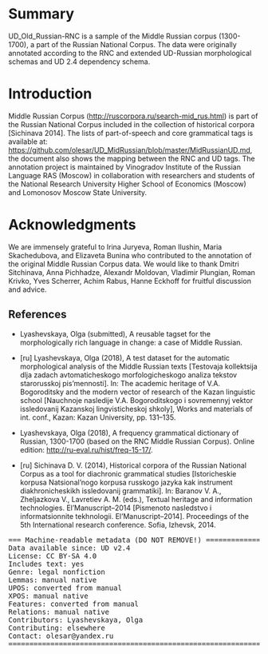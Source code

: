 # Summary

UD_Old_Russian-RNC is a sample of the Middle Russian corpus (1300-1700), a part of the Russian National Corpus. The data were originally annotated according to the RNC and extended UD-Russian morphological schemas and UD 2.4 dependency schema.

# Introduction

Middle Russian Corpus (http://ruscorpora.ru/search-mid_rus.html) is part of the Russian National Corpus included in the collection of historical corpora [Sichinava 2014]. The lists of part-of-speech and core grammatical tags is available at: https://github.com/olesar/UD_MidRussian/blob/master/MidRussianUD.md, the document also shows the mapping between the RNC and
UD tags. The annotation project is maintained by Vinogradov Institute of the Russian Language RAS (Moscow) in collaboration with researchers and students of the National Research University Higher School of Economics (Moscow) and Lomonosov Moscow State University. 

# Acknowledgments

We are immensely grateful to Irina Juryeva, Roman Ilushin, Maria Skachedubova, and Elizaveta Bunina who contributed to the annotation of the original Middle Russian Corpus data. We would like to thank Dmitri Sitchinava, Anna Pichhadze, Alexandr Moldovan, Vladimir Plungian, Roman Krivko, Yves Scherrer, Achim Rabus, Hanne Eckhoff for fruitful discussion and advice.

## References

* Lyashevskaya, Olga (submitted), A reusable tagset for the morphologically rich language in change: a case of Middle Russian.  
* [ru] Lyashevskaya, Olga (2018), A test dataset for the automatic morphological analysis of the Middle Russian texts [Testovaja kollektsija dlja zadach avtomaticheskogo morfologicheskogo analiza tekstov starorusskoj pis’mennosti]. In: The academic heritage of V.A. Bogoroditsky and the modern vector of research of the Kazan linguistic school [Nauchnoje nasledije V.A. Bogoroditskogo i sovremennyj vektor issledovanij Kazanskoj lingvisticheskoj shkoly], Works and materials of int. conf., Kazan: Kazan University, pp. 131–135.  

* Lyashevskaya, Olga (2018), A frequency grammatical dictionary of Russian, 1300-1700 (based on the RNC Middle Russian Corpus). Online edition: http://ru-eval.ru/hist/freq-15-17/.

* [ru] Sichinava D. V. (2014), Historical corpora of the Russian National Corpus as a tool for diachronic grammatical studies [Istoricheskie korpusa Natsional’nogo korpusa russkogo jazyka kak instrument diakhronicheskikh issledovanij grammatiki]. In: Baranov V. A., Zheljazkova V., Lavretiev A. M. (eds.), Textual heritage and information technologies. El’Manuscript–2014 [Pismenoto nasledstvo i informatsionnite tekhnologii. El’Manuscript–2014]. Proceedings of the 5th International research conference. Sofia, Izhevsk, 2014.

<pre>
=== Machine-readable metadata (DO NOT REMOVE!) ================================
Data available since: UD v2.4
License: CC BY-SA 4.0
Includes text: yes
Genre: legal nonfiction
Lemmas: manual native
UPOS: converted from manual
XPOS: manual native
Features: converted from manual
Relations: manual native
Contributors: Lyashevskaya, Olga
Contributing: elsewhere
Contact: olesar@yandex.ru
===============================================================================
</pre>
